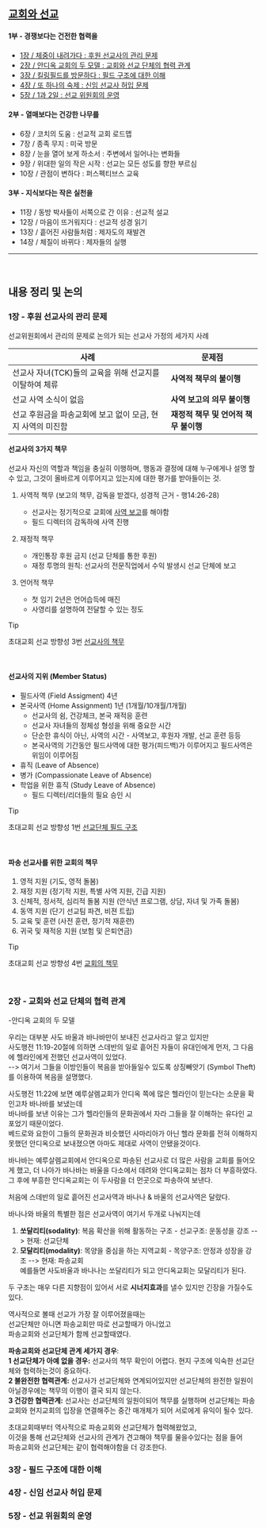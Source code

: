 ## [교회와 선교](https://www.duranno.us/view/goods.asp?cod=479794)
#### 1부 - 경쟁보다는 건전한 협력을
* [1장 / 체중이 내려가다 : 후원 선교사의 관리 문제](#1장---후원-선교사의-관리-문제)
* [2장 / 안디옥 교회의 두 모델 : 교회와 선교 단체의 협력 관계](#2장---교회와-선교-단체의-협력-관계)
* [3장 / 킬링필드를 방문하다 : 필드 구조에 대한 이해](#3장---필드-구조에-대한-이해)
* [4장 / 또 하나의 숙제 : 신임 선교사 허입 문제](#4장---신임-선교사-허입-문제)
* [5장 / 1과 2일 : 선교 위원회의 운영](#5장---선교-위원회의-운영)

#### 2부 - 열매보다는 건강한 나무를
* 6장 / 코치의 도움 : 선교적 교회 로드맵
* 7장 / 종족 무지 : 미국 방문
* 8장 / 눈을 열어 보게 하소서 : 주변에서 일어나는 변화들
* 9장 / 위대한 일의 작은 시작 : 선교는 모든 성도를 향한 부르심
* 10장 / 관점이 변하다 : 퍼스펙티브스 교육

#### 3부 - 지식보다는 작은 실천을
* 11장 / 동방 박사들이 서쪽으로 간 이유 : 선교적 설교
* 12장 / 마음이 뜨거워지다 : 선교적 성경 읽기
* 13장 / 흩어진 사람들처럼 : 제자도의 재발견
* 14장 / 체질이 바뀌다 : 제자들의 실행


----
<br/>

## 내용 정리 및 논의

### 1장 - 후원 선교사의 관리 문제

 선교위원회에서 관리의 문제로 논의가 되는 선교사 가정의 세가지 사례

| 사례 | 문제점 |
|------|--------|
| 선교사 자녀(TCK)들의 교육을 위해 선교지를 이탈하여 체류 | **사역적 책무의 불이행** |
| 선교 사역 소식이 없음 | **사역 보고의 의무 불이행** |
| 선교 후원금을 파송교회에 보고 없이 모금, 현지 사역의 미진함 | **재정적 책무 및 언어적 책무 불이행** |

#### 선교사의 3가지 책무

선교사 자신의 역할과 책임을 충실히 이행하며, 행동과 결정에 대해 누구에게나 설명 할 수 있고, 그것이 올바르게 이루어지고 있는지에 대한 평가를 받아들이는 것.

1. 사역적 책무 (보고의 책무, 감독을 받겠다, 성경적 근거 - 행14:26-28)
   * 선교사는 정기적으로 교회에 [사역 보고](../../../사역보고서/README.md)를 해야함
   * 필드 디렉터의 감독하에 사역 진행

2. 재정적 책무
   * 개인통장 후원 금지 (선교 단체를 통한 후원)
   * 재정 투명의 원칙: 선교사의 전문직업에서 수익 발생시 선교 단체에 보고

3. 언어적 책무
   * 첫 임기 2년은 언어습득에 매진
   * 사영리를 설명하여 전달할 수 있는 정도

> [!TIP]
> 초대교회 선교 방향성 3번 [선교사의 책무](../../../README.md#선교사의-3가지-책무)
<br/>

#### 선교사의 지위 (Member Status)
* 필드사역 (Field Assigment) 4년
* 본국사역 (Home Assignment) 1년 (1개월/10개월/1개월)
  * 선교사의 쉼, 건강체크, 본국 재적응 훈련
  * 선교사 자녀들의 정체성 형성을 위해 중요한 시간
  * 단순한 휴식이 아닌, 사역의 시간 - 사역보고, 후원자 개발, 선교 훈련 등등
  * 본국사역의 기간동안 필드사역에 대한 평가(피드백)가 이루어지고 필드사역은 위임이 이루어짐
* 휴직 (Leave of Absence)
* 병가 (Compassionate Leave of Absence)
* 학업을 위한 휴직 (Study Leave of Absence)
  * 필드 디렉터/리더들의 필요 승인 시
> [!TIP]
> 초대교회 선교 방향성 1번 [선교단체 필드 구조](../../../README.md#-뉴저지초대교회-선교방향성)
<br/>

#### 파송 선교사를 위한 교회의 책무 

1. 영적 지원 (기도, 영적 돌봄)
2. 재정 지원 (정기적 지원, 특별 사역 지원, 긴급 지원)
3. 신체적, 정서적, 심리적 돌봄 지원 (안식년 프로그램, 상담, 자녀 및 가족 돌봄)
4. 동역 지원 (단기 선교팀 파견, 비젼 트립)
5. 교육 및 훈련 (사전 훈련, 정기적 재훈련)
6. 귀국 및 재적응 지원 (보험 및 은퇴연금)

> [!TIP]
> 초대교회 선교 방향성 4번 [교회의 책무](../../../README.md#파송-선교사를-향한-교회의-책무)
<br/>

### 2장 - 교회와 선교 단체의 협력 관계
-안디옥 교회의 두 모델

우리는 대부분 사도 바울과 바나바만이 보내진 선교사라고 알고 있지만  
사도행전 11:19-20절에 의하면 스데반의 일로 흩어진 자들이 유대인에게 먼저, 그 다음에 헬라인에게 전했던 선교사역이 있었다.   
--> 여기서 그들을 이방인들이 복음을 받아들일수 있도록 상징빼앗기 (Symbol Theft)를 이용하여 복음을 설명했다. 
  
사도행전 11:22에 보면 예루살렘교회가 안디옥 쪽에 많은 헬라인이 믿는다는 소문을 확인고차 바나바를 보냈는데  
바나바를 보낸 이유는 그가 헬라인들의 문화권에서 자라 그들을 잘 이해하는 유다인 교포었기 때문이었다.   
베드로와 요한이 그들의 문화권과 비슷했던 사마리아가 아닌 헬라 문화를 전혀 이해하지 못했던 안디옥으로 보내졌으면 아마도 제대로 사역이 안됐을것이다. 

바나바는 예루살렘교회에서 안디옥으로 파송된 선교사로 더 많은 사람을 교회를 들어오게 했고, 
더 나아가 바나바는 바울을 다소에서 데려와 안디옥교회는 점차 더 부흥하였다. 
그 후에 부흥한 안디옥교회는 이 두사람을 더 먼곳으로 파송하여 보낸다.

처음에 스데반의 일로 흩어진 선교사역과 바나나 & 바울의 선교사역은 달랐다. 

바나나와 바울의 특별한 점은 선교사역이 여기서 두개로 나눠지는데  

1) **쏘달리티(sodality)**: 복음 확산을 위해 활동하는 구조 - 선교구조: 운동성을 강조  --> 현재: 선교단체
2) **모달리티(modality)**: 목양을 중심을 하는 지역교회 - 목양구조: 안정과 성장을 강조  --> 현재: 파송교회  
예를들면 사도바울과 바나나는 쏘달리티가 되고 안디옥교회는 모달리티가 된다.

두 구조는 매우 다른 지향점이 있어서 서로 **시너지효과**를 낼수 있지만 긴장을 가질수도 있다. 

역사적으로 볼때 선교가 가장 잘 이루어졌을때는  
선교단체만 아니면 파송교회만 따로 선교할때가 아니었고   
파송교회와 선교단체가 함께 선교할때였다. 

**파송교회와 선교단체 관계 세가지 경우**:  
**1 선교단체가 아예 없을 경우:** 선교사의 책무 확인이 어렵다. 현지 구조에 익숙한 선교단체와 협력하는것이 중요하다.   
**2 불완전한 협력관계:** 선교사가 선교단체와 연계되어있지만 선교단체의 완전한 일원이 아닐경우에는 책무의 이행이 결국 되지 않는다.  
**3 건강한 협력관계:** 선교사는 선교단체의 일원이되어 책무를 실행하며 선교단체는 파송교회와 현지교회의 입장을 연결해주는 중간 매개체가 되어 서로에게 유익이 될수 있다.  

초대교회때부터 역사적으로 파송교회와 선교단체가 협력해왔었고,   
이것을 통해 선교단체와 선교사의 관계가 견고해야 책무를 물을수있다는 점을 들어   
파송교회와 선교단체는 같이 협력해야함을 더 강조한다. 

### 3장 - 필드 구조에 대한 이해


### 4장 - 신임 선교사 허입 문제


### 5장 - 선교 위원회의 운영

